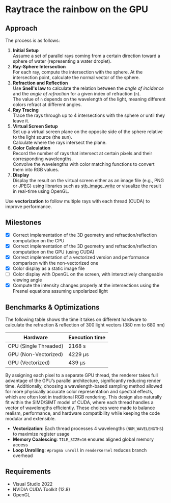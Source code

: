 # Raytrace the rainbow on the GPU

## Approach

The process is as follows:

1. **Initial Setup**  
   Assume a set of parallel rays coming from a certain direction toward a sphere of water (representing a water droplet).
2. **Ray-Sphere Intersection**  
   For each ray, compute the intersection with the sphere. At the intersection point, calculate the normal vector of the sphere.
3. **Refraction and Reflection**  
   Use **Snell's law** to calculate the relation between the *angle of incidence* and the *angle of refraction* for a given index of refraction (`n`).  
   The value of `n` depends on the wavelength of the light, meaning different colors refract at different angles.
4. **Ray Tracing**  
   Trace the rays through up to 4 intersections with the sphere or until they leave it.
5. **Virtual Screen Setup**  
   Set up a virtual screen plane on the opposite side of the sphere relative to the light source (the sun).  
   Calculate where the rays intersect the plane.
6. **Color Calculation**  
   Record the number of rays that intersect at certain pixels and their corresponding wavelengths.  
   Convolve the wavelengths with color matching functions to convert them into RGB values.
7. **Display**  
   Display the result on the virtual screen either as an image file (e.g., PNG or JPEG) using libraries such as [stb_image_write](https://github.com/nothings/stb/blob/master/stb_image_write.h) or visualize the result in real-time using OpenGL.

Use **vectorization** to follow multiple rays with each thread (CUDA) to improve performance.

## Milestones

- [x] Correct implementation of the 3D geometry and refraction/reflection computation on the CPU
- [x] Correct implementation of the 3D geometry and refraction/reflection computation on the GPU (using CUDA)
- [x] Correct implementation of a vectorized version and performance comparison with the non-vectorized one
- [x] Color display as a static image file
- [ ] Color display with OpenGL on the screen, with interactively changeable viewing angle
- [x] Compute the intensity changes properly at the intersections using the Fresnel equations assuming unpolarized light

## Benchmarks & Optimizations

The following table shows the time it takes on different hardware to calculate the refraction & reflection of 300 light vectors (380 nm to 680 nm)

| Hardware              | Execution time |
|-----------------------|----------------|
| CPU (Single Threaded) | 2168 s         |
| GPU (Non-Vectorized)  | 4229 μs        |
| GPU (Vectorized)      | 439 μs         |

By assigning each pixel to a separate GPU thread, the renderer takes full advantage of the GPU’s parallel architecture, significantly reducing render time. Additionally, choosing a wavelength-based sampling method allowed for more physically accurate color representation and spectral effects, which are often lost in traditional RGB rendering. This design also naturally fit within the SIMD/SIMT model of CUDA, where each thread handles a vector of wavelengths efficiently. These choices were made to balance realism, performance, and hardware compatibility while keeping the code modular and extensible.

- **Vectorization**: Each thread processes 4 wavelengths (`NUM_WAVELENGTHS`) to maximize register usage
- **Memory Coalescing**: `TILE_SIZE=16` ensures aligned global memory access
- **Loop Unrolling**: `#pragma unroll` in `renderKernel` reduces branch overhead

## Requirements

- Visual Studio 2022
- NVIDIA CUDA Toolkit (12.8)
- OpenGL

